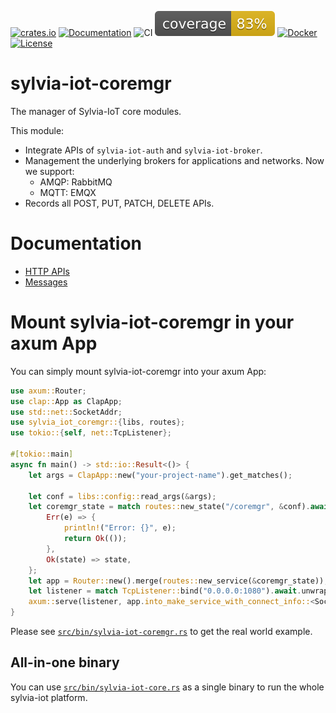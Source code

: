 [![crates.io](https://img.shields.io/crates/v/sylvia-iot-coremgr)](https://crates.io/crates/sylvia-iot-coremgr)
[![Documentation](https://docs.rs/sylvia-iot-coremgr/badge.svg)](https://docs.rs/sylvia-iot-coremgr)
![CI](https://github.com/woofdogtw/sylvia-iot-core/actions/workflows/build-test.yaml/badge.svg)
[![Coverage](https://raw.githubusercontent.com/woofdogtw/sylvia-iot-core/gh-pages/docs/coverage/sylvia-iot-coremgr/badges/flat.svg)](https://woofdogtw.github.io/sylvia-iot-core/coverage/sylvia-iot-coremgr/)
[![Docker](https://img.shields.io/docker/v/woofdogtw/sylvia-iot-coremgr?label=docker&logo=docker)](https://hub.docker.com/r/woofdogtw/sylvia-iot-coremgr)
[![License](https://img.shields.io/badge/license-MIT-blue.svg)](LICENSE)

# sylvia-iot-coremgr

The manager of Sylvia-IoT core modules.

This module:

- Integrate APIs of `sylvia-iot-auth` and `sylvia-iot-broker`.
- Management the underlying brokers for applications and networks. Now we support:
    - AMQP: RabbitMQ
    - MQTT: EMQX
- Records all POST, PUT, PATCH, DELETE APIs.

# Documentation

- [HTTP APIs](doc/api.md)
- [Messages](doc/message.md)

# Mount sylvia-iot-coremgr in your axum App

You can simply mount sylvia-iot-coremgr into your axum App:

```rust
use axum::Router;
use clap::App as ClapApp;
use std::net::SocketAddr;
use sylvia_iot_coremgr::{libs, routes};
use tokio::{self, net::TcpListener};

#[tokio::main]
async fn main() -> std::io::Result<()> {
    let args = ClapApp::new("your-project-name").get_matches();

    let conf = libs::config::read_args(&args);
    let coremgr_state = match routes::new_state("/coremgr", &conf).await {
        Err(e) => {
            println!("Error: {}", e);
            return Ok(());
        },
        Ok(state) => state,
    };
    let app = Router::new().merge(routes::new_service(&coremgr_state));
    let listener = match TcpListener::bind("0.0.0.0:1080").await.unwrap();
    axum::serve(listener, app.into_make_service_with_connect_info::<SocketAddr>()).await
}
```

Please see [`src/bin/sylvia-iot-coremgr.rs`](src/bin/sylvia-iot-coremgr.rs) to get the real world example.

## All-in-one binary

You can use [`src/bin/sylvia-iot-core.rs`](src/bin/sylvia-iot-core.rs) as a single binary to run the whole sylvia-iot platform.
